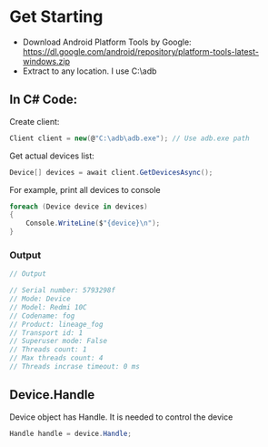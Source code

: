 # Get Starting
- Download Android Platform Tools by Google: https://dl.google.com/android/repository/platform-tools-latest-windows.zip
- Extract to any location. I use C:\adb

## In C# Code:
Create client:
```csharp
Client client = new(@"C:\adb\adb.exe"); // Use adb.exe path
```

Get actual devices list:
```csharp
Device[] devices = await client.GetDevicesAsync();
```

For example, print all devices to console
```csharp
foreach (Device device in devices)
{
    Console.WriteLine($"{device}\n");
}
```

### Output
```csharp
// Output

// Serial number: 5793298f
// Mode: Device
// Model: Redmi 10C
// Codename: fog
// Product: lineage_fog
// Transport id: 1
// Superuser mode: False
// Threads count: 1
// Max threads count: 4
// Threads incrase timeout: 0 ms
```

## Device.Handle
Device object has Handle. It is needed to control the device
```csharp
Handle handle = device.Handle;
```